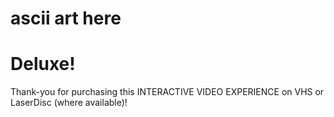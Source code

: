 
# ascii art here
# Deluxe!

Thank-you for purchasing this INTERACTIVE VIDEO EXPERIENCE on VHS or LaserDisc (where available)!
